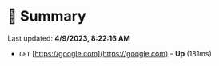 # 📖 Summary
Last updated: **4/9/2023, 8:22:16 AM**

- `GET` [https://google.com](https://google.com) - **Up** (181ms)
